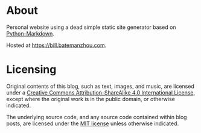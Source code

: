 # About

Personal website using a dead simple static site generator based on [Python-Markdown](https://python-markdown.github.io/).

Hosted at https://bill.batemanzhou.com.

# Licensing

Original contents of this blog, such as text, images, and music, are licensed under a [Creative Commons Attribution-ShareAlike 4.0 International License](http://creativecommons.org/licenses/by-sa/4.0/), except where the original work is in the public domain, or otherwise indicated.

The underlying source code, and any source code contained within blog posts, are licensed under the [MIT license](https://github.com/bill-bateman/website/blob/master/LICENSE.md) unless otherwise indicated.